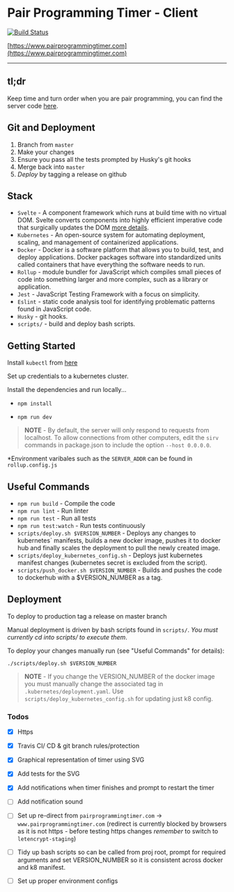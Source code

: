# Pair Programming Timer - Client

[![Build Status](https://travis-ci.com/jaskaransarkaria/programming-timer.svg?branch=master)](https://travis-ci.com/jaskaransarkaria/programming-timer)

[https://www.pairprogrammingtimer.com](https://www.pairprogrammingtimer.com)

---

## tl;dr

Keep time and turn order when you are pair programming, you can find the server code [here](https://github.com/jaskaransarkaria/programming-timer-server).


## Git and Deployment

1) Branch from `master`
2) Make your changes
3) Ensure you pass all the tests prompted by Husky's git hooks
4) Merge back into `master`
5) *Deploy* by tagging a release on github

## Stack

  * `Svelte` - A component framework which runs at build time with no virtual DOM. Svelte converts components into highly efficient imperative code that surgically updates the DOM [more details](https://svelte.dev/).
  * `Kubernetes` - An open-source system for automating deployment, scaling, and management of containerized applications.
  * `Docker` - Docker is a software platform that allows you to build, test, and deploy applications. Docker packages software into standardized units called containers that have everything the software needs to run.
  * `Rollup` - module bundler for JavaScript which compiles small pieces of code into something larger and more complex, such as a library or application.
  * `Jest` - JavaScript Testing Framework with a focus on simplicity.
  * `Eslint` - static code analysis tool for identifying problematic patterns found in JavaScript code.
  * `Husky` - git hooks.
  * `scripts/` - build and deploy bash scripts.

## Getting Started

Install `kubectl` from [here](https://kubernetes.io/docs/tasks/tools/install-kubectl/)

Set up credentials to a kubernetes cluster.

Install the dependencies and run locally...

  * `npm install`

  * `npm run dev`

> **NOTE**  - By default, the server will only respond to requests from localhost. To allow connections from other computers, edit the `sirv` commands in package.json to include the option `--host 0.0.0.0`.

*Environment varibales such as the `SERVER_ADDR` can be found in `rollup.config.js`

## Useful Commands

* `npm run build` - Compile the code
* `npm run lint` - Run linter
* `npm run test` - Run all tests
* `npm run test:watch` - Run tests continuously
* `scripts/deploy.sh $VERSION_NUMBER` - Deploys any changes to kubernetes` manifests, builds a new docker image, pushes it to docker hub and finally scales the deployment to pull the newly created image.
* `scripts/deploy_kubernetes_config.sh` - Deploys just kubernetes manifest changes (kubernetes secret is excluded from the script).
* `scripts/push_docker.sh $VERSION_NUMBER` - Builds and pushes the code to dockerhub with a $VERSION_NUMBER as a tag.

## Deployment

To deploy to production tag a release on master branch

Manual deployment is driven by bash scripts found in `scripts/`. _You must currently cd into scripts/ to execute them_.

To deploy your changes manually run (see "Useful Commands" for details):

  `./scripts/deploy.sh $VERSION_NUMBER`

 > **NOTE** - If you change the VERSION_NUMBER of the docker image you must manually change the associated tag in `.kubernetes/deployment.yaml`. Use `scripts/deploy_kubernetes_config.sh` for updating just  k8 config.

### Todos

- [x] Https
- [x] Travis CI/ CD & git branch rules/protection
- [x] Graphical representation of timer using SVG
- [x] Add tests for the SVG
- [x] Add notifications when timer finishes and prompt to restart the timer

- [ ] Add notification sound
- [ ] Set up re-direct from `pairprogrammingtimer.com` -> `www.pairprogrammingtimer.com` (redirect is currently blocked by browsers as it is not https - before testing https changes _remember_ to switch to `letencrypt-staging`)
- [ ] Tidy up bash scripts so can be called from proj root, prompt for required arguments and set VERSION_NUMBER so it is consistent across docker and k8 manifest.
- [ ] Set up proper environment configs
